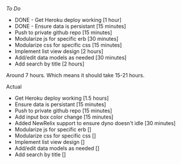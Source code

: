 *To Do*
- DONE - Get Heroku deploy working [1 hour] 
- DONE - Ensure data is persistant [15 minutes]
- Push to private github repo [15 minutes]
- Modularize js for specific erb [30 minutes]
- Modularize css for specific css [15 minutes]
- Implement list view design [2 hours]
- Add/edit data models as needed [30 minutes]
- Add search by title [2 hours]

Around 7 hours.
Which means it should take 15-21 hours.


Actual
- Get Heroku deploy working [1.5 hours] 
- Ensure data is persistant [15 minutes]
- Push to private github repo [15 minutes]
- Add input box color change [15 minutes]
- Added NewRelix support to ensure dyno doesn't idle [30 minutes]
- Modularize js for specific erb []
- Modularize css for specific css []
- Implement list view design []
- Add/edit data models as needed []
- Add search by title []